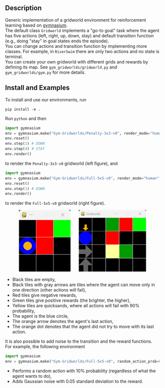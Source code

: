 ## Description

Generic implementation of a gridworld environment for reinforcement learning based on [gymnasium](https://github.com/Farama-Foundation/Gymnasium).  
The default class `Gridworld` implements a "go-to goal" task where the agent has five actions (left, right, up, down, stay) and default transition function (e.g., doing "stay" in goal states ends the episode).  
You can change actions and transition function by implementing more classes. For example, in `RiverSwim` there are only two actions and no state is terminal.  
You can create your own gridworld with different grids and rewards by defining its map. See `gym_gridworlds/gridworld.py` and `gym_gridworlds/gym.py` for more details.  


## Install and Examples

To install and use our environments, run
```
pip install -e .
```

Run `python` and then
```python
import gymnasium
env = gymnasium.make("Gym-Gridworlds/Penalty-3x3-v0", render_mode="human")
env.reset()
env.step(1) # DOWN
env.step(4) # STAY
env.render()
```

to render the `Penalty-3x3-v0` gridworld (left figure), and
```python
import gymnasium
env = gymnasium.make("Gym-Gridworlds/Full-5x5-v0", render_mode="human")
env.reset()
env.step(1) # DOWN
env.render()
```

to render the `Full-5x5-v0` gridworld (right figure).

<p align="center">
  <img src="figures/gridworld_penalty_3x3.png" height=200 alt="Gridworld Penalty"> &nbsp;&nbsp;&nbsp;&nbsp;&nbsp;
  <img src="figures/gridworld_full_5x5.png" height=200 alt="Gridworld Full">
</p>

- Black tiles are empty,
- Black tiles with gray arrows are tiles where the agent can move only in one direction (other actions will fail),
- Red tiles give negative rewards,
- Green tiles give positive rewards (the brighter, the higher),
- Yellow tiles are quicksands, where all actions will fail with 90% probability,
- The agent is the blue circle,
- The orange arrow denotes the agent's last action,
- The orange dot denotes that the agent did not try to move with its last action.

It is also possible to add noise to the transition and the reward functions.
For example, the following environment
```python
import gymnasium
env = gymnasium.make("Gym-Gridworlds/Full-5x5-v0", random_action_prob=0.1, reward_noise_std=0.05)
```
- Performs a random action with 10% probability (regardless of what the agent wants to do),
- Adds Gaussian noise with 0.05 standard deviation to the reward.
